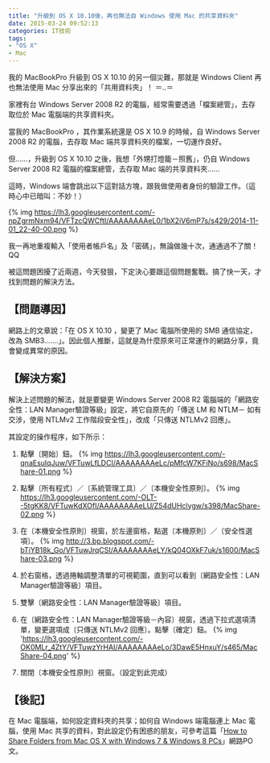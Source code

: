 ```yaml
---
title: "升級到 OS X 10.10後，再也無法自 Windows 使用 Mac 的共享資料夾"
date: 2015-03-24 09:52:13
categories: IT技術
tags:
- "OS X"
- Mac
---
```


我的 MacBookPro 升級到 OS X 10.10 的另一個災難，那就是 Windows Client 再也無法使用 Mac 分享出來的「共用資料夾」！   ＝..＝
<!-- more -->
家裡有台 Windows Server 2008 R2 的電腦，經常需要透過「檔案總管」，去存取位於 Mac 電腦端的共享資料夾。

當我的 MacBookPro ，其作業系統還是 OS X 10.9 的時候，自 Windows Server 2008 R2 的電腦，去存取 Mac 端共享資料夾的檔案，一切運作良好。

但......，升級到 OS X 10.10 之後，我想「外甥打燈籠－照舊」，仍自 Windows Server 2008 R2 電腦的檔案總管，去存取 Mac 端的共享資料夾......

這時，Windows 端會跳出以下這對話方塊，跟我做使用者身份的驗證工作。（這時心中已暗叫：不妙！）

{% img https://lh3.googleusercontent.com/-npZgrmNxm94/VFTzcQWCftI/AAAAAAAAeL0/1bX2iV6mP7s/s429/2014-11-01_22-40-00.png %}

我一再地重複輸入「使用者帳戶名」及「密碼」，無論做幾十次，通通過不了關！  QQ

被這問題困擾了近兩週，今天發狠，下定決心要跟這個問題奮戰。搞了快一天，才找到問題的解決方法。

## 【問題導因】

網路上的文章說：「在 OS X 10.10 ，變更了 Mac 電腦所使用的 SMB 通信協定，改為 SMB3.......」。因此個人推斷，這就是為什麼原來可正常運作的網路分享，竟會變成異常的原因。

## 【解決方案】

解決上述問題的解法，就是要變更 Windows Server 2008 R2 電腦端的「網路安全性：LAN Manager驗證等級」設定，將它自原先的「傳送 LM 和 NTLM－ 如有交涉，使用 NTLMv2 工作階段安全性」，改成「只傳送 NTLMv2 回應」。

其設定的操作程序，如下所示：

 1. 點擊〔開始〕鈕。
    {% img https://lh3.googleusercontent.com/-qnaEsuIqJuw/VFTuwLfLDCI/AAAAAAAAeLc/pMfcW7KFiNo/s698/MacShare-01.png %}

 2. 點擊〔所有程式〕／〔系統管理工具〕／〔本機安全性原則〕。
    {% img https://lh3.googleusercontent.com/-OLT--5tgKK8/VFTuwKdXOfI/AAAAAAAAeLU/Z54dUHclygw/s398/MacShare-02.png %}

 3. 在〔本機安全性原則〕視窗，於左邊窗格，點選〔本機原則〕／〔安全性選項〕。
    {% img http://3.bp.blogspot.com/-bTiYB18k_Go/VFTuwJrqCSI/AAAAAAAAeLY/kQ04OXkF7uk/s1600/MacShare-03.png %}

 4. 於右窗格，透過捲軸調整清單的可視範圍，直到可以看到〔網路安全性：LAN Manager驗證等級〕項目。

 5. 雙擊〔網路安全性：LAN Manager驗證等級〕項目。

 6. 在〔網路安全性：LAN Manager驗證等級－內容〕視窗，透過下拉式選項清單，變更選項成〔只傳送 NTLMv2 回應〕。點擊〔確定〕鈕。
    {% img 'https://lh3.googleusercontent.com/-OK0MLr_4ZtY/VFTuwzYrHAI/AAAAAAAAeLo/3DawE5HnxuY/s465/MacShare-04.png' %}

 7. 關閉〔本機安全性原則〕視窗。（設定到此完成）


## 【後記】

在 Mac 電腦端，如何設定資料夾的共享；如何自 Windows 端電腦連上 Mac 電腦，使用 Mac 共享的資料，對此設定仍有困惑的朋友，可參考這篇「[How to Share Folders from Mac OS X with Windows 7 & Windows 8 PCs](http://www.7tutorials.com/how-share-os-x-folders-windows-7)」網路PO文。
